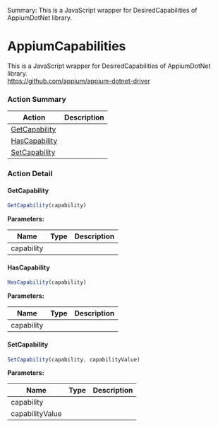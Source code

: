 Summary: This is a JavaScript wrapper for DesiredCapabilities of AppiumDotNet library.

# AppiumCapabilities

This is a JavaScript wrapper for DesiredCapabilities of AppiumDotNet library.<br>https://github.com/appium/appium-dotnet-driver






<!-- ============================== property summary ========================== -->

	
<!-- ============================== action summary ========================== -->



### Action Summary

|  **Action** | **Description** | 
| ----------- | --------------- |
|	[GetCapability](#getcapability) |  |
|	[HasCapability](#hascapability) |  |
|	[SetCapability](#setcapability) |  |




<!-- ============================== property detail ========================== -->
	
	
<!-- ============================== action detail ========================== -->
	
### Action Detail
		
<a name="GetCapability"></a>    
#### GetCapability



```javascript
GetCapability(capability) 
```


**Parameters:**

|	**Name** | **Type** | **Description** |
| ---------- | -------- | --------------- |
| capability |  |	 |





<a name="see.also.appiumcapabilities.getcapability"></a>

<a name="HasCapability"></a>    
#### HasCapability



```javascript
HasCapability(capability) 
```


**Parameters:**

|	**Name** | **Type** | **Description** |
| ---------- | -------- | --------------- |
| capability |  |	 |





<a name="see.also.appiumcapabilities.hascapability"></a>

<a name="SetCapability"></a>    
#### SetCapability



```javascript
SetCapability(capability, capabilityValue) 
```


**Parameters:**

|	**Name** | **Type** | **Description** |
| ---------- | -------- | --------------- |
| capability |  |	 |
| capabilityValue |  |	 |





<a name="see.also.appiumcapabilities.setcapability"></a>

	

